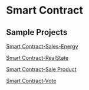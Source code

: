 # Smart Contract

## Sample Projects 

[Smart Contract-Sales-Energy](smart-contract-marketplace-in-energy.md)

[Smart Contract-RealState](smart-contract-real-estate.md)

[Smart Contract-Sale Product](smart-contract-sale.md)

[Smart Contract-Vote](smart-contract-voting.md)